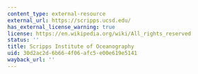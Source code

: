 ```yaml
---
content_type: external-resource
external_url: https://scripps.ucsd.edu/
has_external_license_warning: true
license: https://en.wikipedia.org/wiki/All_rights_reserved
status: ''
title: Scripps Institute of Oceanography
uid: 30d2ac2d-6b66-4f06-afc5-e00e619e5141
wayback_url: ''
---
```

